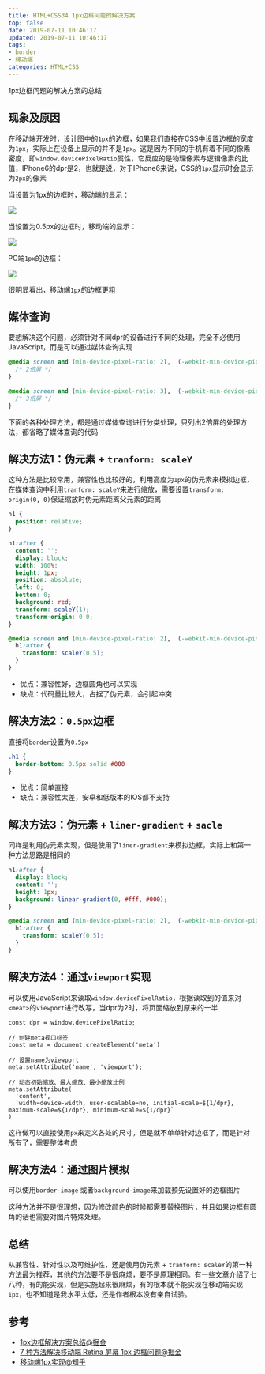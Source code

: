 ```yaml
---
title: HTML+CSS34 1px边框问题的解决方案
top: false
date: 2019-07-11 10:46:17
updated: 2019-07-11 10:46:17
tags:
- border
- 移动端
categories: HTML+CSS
---
```


1px边框问题的解决方案的总结

<!-- more -->

## 现象及原因

在移动端开发时，设计图中的`1px`的边框，如果我们直接在CSS中设置边框的宽度为`1px`，实际上在设备上显示的并不是`1px`。这是因为不同的手机有着不同的像素密度，即`window.devicePixelRatio`属性，它反应的是物理像素与逻辑像素的比值，IPhone6的dpr是2，也就是说，对于IPhone6来说，CSS的`1px`显示时会显示为`2px`的像素

当设置为1px的边框时，移动端的显示：

![](http://image.oldzhou.cn/Frjko4_G7H4orzsylSV3vouXS-WZ)

当设置为0.5px的边框时，移动端的显示：

![](http://image.oldzhou.cn/FjYLG_kAnrcb3IvMZXGJA2GerTjF)

PC端`1px`的边框：

![](http://image.oldzhou.cn/Fp_tnwxaHdjmJ9ZTbGt6aNF2lBVP)


很明显看出，移动端`1px`的边框更粗

## 媒体查询

要想解决这个问题，必须针对不同dpr的设备进行不同的处理，完全不必使用JavaScript，而是可以通过媒体查询实现

```CSS
@media screen and (min-device-pixel-ratio: 2),  (-webkit-min-device-pixel-ratio: 2){
  /* 2倍屏 */
}

@media screen and (min-device-pixel-ratio: 3),  (-webkit-min-device-pixel-ratio: 3){
  /* 3倍屏 */
}
```

下面的各种处理方法，都是通过媒体查询进行分类处理，只列出2倍屏的处理方法，都省略了媒体查询的代码

## 解决方法1：伪元素 + `tranform: scaleY`

这种方法是比较常用，兼容性也比较好的，利用高度为`1px`的伪元素来模拟边框，在媒体查询中利用`tranform: scaleY`来进行缩放，需要设置`transform: origin(0, 0)`保证缩放时伪元素距离父元素的距离

```CSS
h1 {
  position: relative;
}

h1:after {
  content: '';
  display: block;
  width: 100%;
  height: 1px;
  position: absolute;
  left: 0;
  bottom: 0;
  background: red;
  transform: scaleY(1);
  transform-origin: 0 0;
}

@media screen and (min-device-pixel-ratio: 2),  (-webkit-min-device-pixel-ratio: 2) {
  h1:after {
    transform: scaleY(0.5);
  }
}
```

- 优点：兼容性好，边框圆角也可以实现
- 缺点：代码量比较大，占据了伪元素，会引起冲突

## 解决方法2：`0.5px`边框

直接将`border`设置为`0.5px`

```CSS
.h1 {
  border-bottom: 0.5px solid #000
}
```

- 优点：简单直接
- 缺点：兼容性太差，安卓和低版本的IOS都不支持

## 解决方法3：伪元素 + `liner-gradient` + `sacle`

同样是利用伪元素实现，但是使用了`liner-gradient`来模拟边框，实际上和第一种方法思路是相同的


```CSS
h1:after {
  display: block;
  content: '';
  height: 1px;
  background: linear-gradient(0, #fff, #000);
}

@media screen and (min-device-pixel-ratio: 2),  (-webkit-min-device-pixel-ratio: 2) {
  h1:after {
    transform: scaleY(0.5);
  }
}
```

## 解决方法4：通过`viewport`实现

可以使用JavaScript来读取`window.devicePixelRatio`，根据读取到的值来对`<meat>`的`viewport`进行改写，当dpr为2时，将页面缩放到原来的一半

```JS
const dpr = window.devicePixelRatio;

// 创建meta视口标签
const meta = document.createElement('meta') 

// 设置name为viewport
meta.setAttribute('name', 'viewport');

// 动态初始缩放、最大缩放、最小缩放比例
meta.setAttribute(
  'content', 
  `width=device-width, user-scalable=no, initial-scale=${1/dpr}, maximum-scale=${1/dpr}, minimum-scale=${1/dpr}`
) 
```

这样做可以直接使用`px`来定义各处的尺寸，但是就不单单针对边框了，而是针对所有了，需要整体考虑


## 解决方法4：通过图片模拟

可以使用`border-image` 或者`background-image`来加载预先设置好的边框图片

这种方法并不是很理想，因为修改颜色的时候都需要替换图片，并且如果边框有圆角的话也需要对图片特殊处理。

## 总结

从兼容性、针对性以及可维护性，还是使用伪元素 + `tranform: scaleY`的第一种方法最为推荐，其他的方法要不是很麻烦，要不是原理相同。有一些文章介绍了七八种，有的能实现，但是实施起来很麻烦，有的根本就不能实现在移动端实现`1px`，也不知道是我水平太低，还是作者根本没有亲自试验。

## 参考

- [1px边框解决方案总结@掘金](https://juejin.im/post/5af136b8f265da0b7a20a40e)
- [7 种方法解决移动端 Retina 屏幕 1px 边框问题@掘金](https://juejin.im/entry/584e427361ff4b006cd22c7c)
- [移动端1px实现@知乎](https://zhuanlan.zhihu.com/p/34931318)
